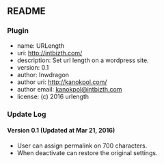 ## README
### Plugin
- name: URLength
- uri: http://intbizth.com/
- description: Set url length on a wordpress site.
- version: 0.1
- author: Inwdragon
- author uri: http://kanokpol.com/
- author email: kanokpol@intbizth.com
- license: (c) 2016 urlength

### Update Log
#### Version 0.1 (Updated at Mar 21, 2016)
- User can assign permalink on 700 characters.
- When deactivate can restore the original settings.
